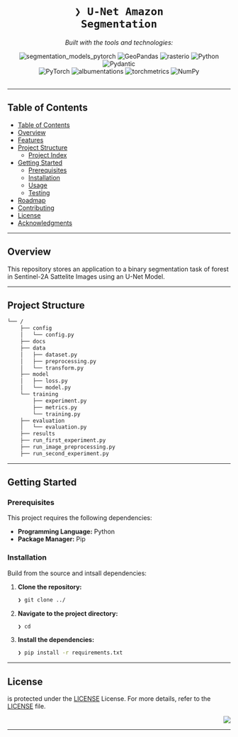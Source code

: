 <div id="top">

<!-- HEADER STYLE: CLASSIC -->
<div align="center">

# <code>❯ U-Net Amazon Segmentation</code>

<em></em>

<!-- BADGES -->
<!-- local repository, no metadata badges. -->

<em>Built with the tools and technologies:</em>

<img src="https://img.shields.io/badge/segmentation_models_pytorch-EE4C2C.svg?style=default&logo=PyTorch&logoColor=white" alt="segmentation_models_pytorch">
<img src="https://img.shields.io/badge/GeoPandas-139C5A.svg?style=default&logo=GeoPandas&logoColor=white" alt="GeoPandas">
<img src="https://img.shields.io/badge/rasterio-5B8C5A.svg?style=default&logo=Python&logoColor=white" alt="rasterio">
<img src="https://img.shields.io/badge/Python-3776AB.svg?style=default&logo=Python&logoColor=white" alt="Python">
<img src="https://img.shields.io/badge/Pydantic-E92063.svg?style=default&logo=Pydantic&logoColor=white" alt="Pydantic">
<br>
<img src="https://img.shields.io/badge/PyTorch-EE4C2C.svg?style=default&logo=PyTorch&logoColor=white" alt="PyTorch">
<img src="https://img.shields.io/badge/albumentations-FF6B00.svg?style=default&logo=Python&logoColor=white" alt="albumentations">
<img src="https://img.shields.io/badge/torchmetrics-EE4C2C.svg?style=default&logo=PyTorch&logoColor=white" alt="torchmetrics">
<img src="https://img.shields.io/badge/NumPy-013243.svg?style=default&logo=NumPy&logoColor=white" alt="NumPy">
</div>
<br>

---

## Table of Contents

- [Table of Contents](#table-of-contents)
- [Overview](#overview)
- [Features](#features)
- [Project Structure](#project-structure)
    - [Project Index](#project-index)
- [Getting Started](#getting-started)
    - [Prerequisites](#prerequisites)
    - [Installation](#installation)
    - [Usage](#usage)
    - [Testing](#testing)
- [Roadmap](#roadmap)
- [Contributing](#contributing)
- [License](#license)
- [Acknowledgments](#acknowledgments)

---

## Overview

This repository stores an application to a binary segmentation task of forest in Sentinel-2A Sattelite Images using an U-Net Model.


---

## Project Structure

```sh
└── /
    ├── config
    │   └── config.py
	├── docs
    ├── data
    │   ├── dataset.py
    │   ├── preprocessing.py
    │   └── transform.py
	├── model
    │   ├── loss.py
    │   └── model.py
    └── training
        ├── experiment.py
        ├── metrics.py
        └── training.py
	├── evaluation
    │   └── evaluation.py
	├── results
    ├── run_first_experiment.py
    ├── run_image_preprocessing.py
    ├── run_second_experiment.py
```
---

## Getting Started

### Prerequisites

This project requires the following dependencies:

- **Programming Language:** Python
- **Package Manager:** Pip

### Installation

Build  from the source and intsall dependencies:

1. **Clone the repository:**

    ```sh
    ❯ git clone ../
    ```

2. **Navigate to the project directory:**

    ```sh
    ❯ cd 
    ```

3. **Install the dependencies:**

	```sh
	❯ pip install -r requirements.txt
	```

---

## License

 is protected under the [LICENSE](https://choosealicense.com/licenses) License. For more details, refer to the [LICENSE](https://choosealicense.com/licenses/) file.

<div align="right">

[![][back-to-top]](#top)

</div>


[back-to-top]: https://img.shields.io/badge/-BACK_TO_TOP-151515?style=flat-square


---
